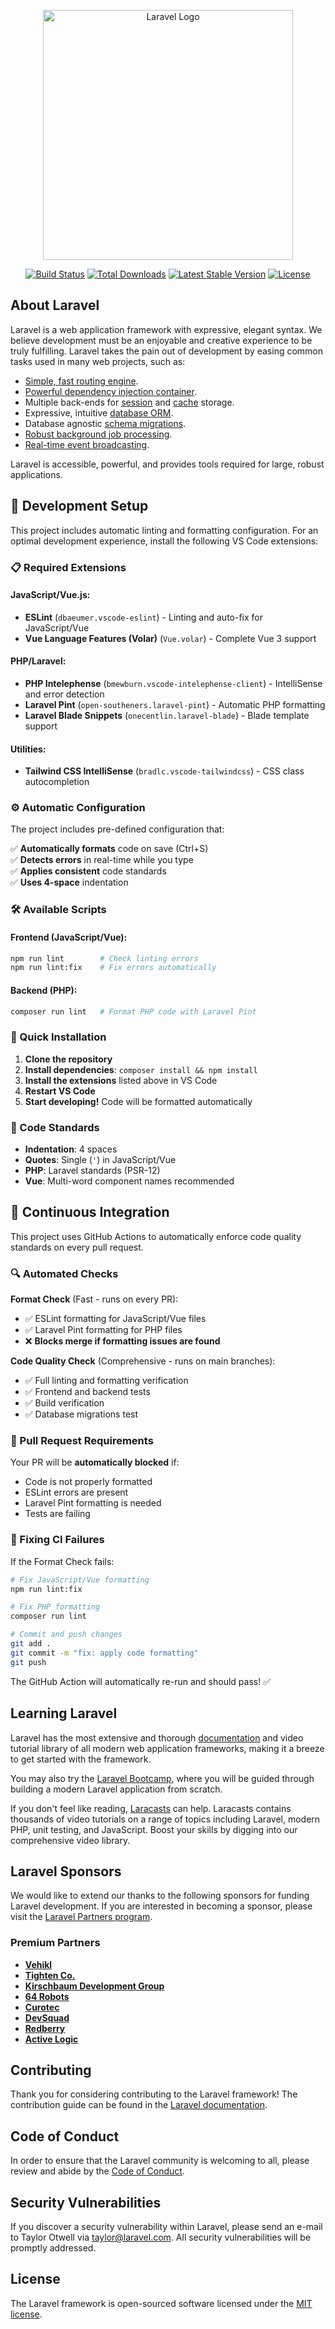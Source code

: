 <p align="center"><a href="https://laravel.com" target="_blank"><img src="https://raw.githubusercontent.com/laravel/art/master/logo-lockup/5%20SVG/2%20CMYK/1%20Full%20Color/laravel-logolockup-cmyk-red.svg" width="400" alt="Laravel Logo"></a></p>

<p align="center">
<a href="https://github.com/laravel/framework/actions"><img src="https://github.com/laravel/framework/workflows/tests/badge.svg" alt="Build Status"></a>
<a href="https://packagist.org/packages/laravel/framework"><img src="https://img.shields.io/packagist/dt/laravel/framework" alt="Total Downloads"></a>
<a href="https://packagist.org/packages/laravel/framework"><img src="https://img.shields.io/packagist/v/laravel/framework" alt="Latest Stable Version"></a>
<a href="https://packagist.org/packages/laravel/framework"><img src="https://img.shields.io/packagist/l/laravel/framework" alt="License"></a>
</p>

## About Laravel

Laravel is a web application framework with expressive, elegant syntax. We believe development must be an enjoyable and creative experience to be truly fulfilling. Laravel takes the pain out of development by easing common tasks used in many web projects, such as:

-   [Simple, fast routing engine](https://laravel.com/docs/routing).
-   [Powerful dependency injection container](https://laravel.com/docs/container).
-   Multiple back-ends for [session](https://laravel.com/docs/session) and [cache](https://laravel.com/docs/cache) storage.
-   Expressive, intuitive [database ORM](https://laravel.com/docs/eloquent).
-   Database agnostic [schema migrations](https://laravel.com/docs/migrations).
-   [Robust background job processing](https://laravel.com/docs/queues).
-   [Real-time event broadcasting](https://laravel.com/docs/broadcasting).

Laravel is accessible, powerful, and provides tools required for large, robust applications.

## 🚀 Development Setup

This project includes automatic linting and formatting configuration. For an optimal development experience, install the following VS Code extensions:

### 📋 Required Extensions

#### JavaScript/Vue.js:

-   **ESLint** (`dbaeumer.vscode-eslint`) - Linting and auto-fix for JavaScript/Vue
-   **Vue Language Features (Volar)** (`Vue.volar`) - Complete Vue 3 support

#### PHP/Laravel:

-   **PHP Intelephense** (`bmewburn.vscode-intelephense-client`) - IntelliSense and error detection
-   **Laravel Pint** (`open-southeners.laravel-pint`) - Automatic PHP formatting
-   **Laravel Blade Snippets** (`onecentlin.laravel-blade`) - Blade template support

#### Utilities:

-   **Tailwind CSS IntelliSense** (`bradlc.vscode-tailwindcss`) - CSS class autocompletion

### ⚙️ Automatic Configuration

The project includes pre-defined configuration that:

✅ **Automatically formats** code on save (Ctrl+S)  
✅ **Detects errors** in real-time while you type  
✅ **Applies consistent** code standards  
✅ **Uses 4-space** indentation

### 🛠️ Available Scripts

#### Frontend (JavaScript/Vue):

```bash
npm run lint        # Check linting errors
npm run lint:fix    # Fix errors automatically
```

#### Backend (PHP):

```bash
composer run lint   # Format PHP code with Laravel Pint
```

### 🔧 Quick Installation

1. **Clone the repository**
2. **Install dependencies**: `composer install && npm install`
3. **Install the extensions** listed above in VS Code
4. **Restart VS Code**
5. **Start developing!** Code will be formatted automatically

### 📏 Code Standards

-   **Indentation**: 4 spaces
-   **Quotes**: Single (`'`) in JavaScript/Vue
-   **PHP**: Laravel standards (PSR-12)
-   **Vue**: Multi-word component names recommended

## 🤖 Continuous Integration

This project uses GitHub Actions to automatically enforce code quality standards on every pull request.

### 🔍 Automated Checks

**Format Check** (Fast - runs on every PR):

-   ✅ ESLint formatting for JavaScript/Vue files
-   ✅ Laravel Pint formatting for PHP files
-   ❌ **Blocks merge if formatting issues are found**

**Code Quality Check** (Comprehensive - runs on main branches):

-   ✅ Full linting and formatting verification
-   ✅ Frontend and backend tests
-   ✅ Build verification
-   ✅ Database migrations test

### 🚫 Pull Request Requirements

Your PR will be **automatically blocked** if:

-   Code is not properly formatted
-   ESLint errors are present
-   Laravel Pint formatting is needed
-   Tests are failing

### 🔧 Fixing CI Failures

If the Format Check fails:

```bash
# Fix JavaScript/Vue formatting
npm run lint:fix

# Fix PHP formatting
composer run lint

# Commit and push changes
git add .
git commit -m "fix: apply code formatting"
git push
```

The GitHub Action will automatically re-run and should pass! ✅

## Learning Laravel

Laravel has the most extensive and thorough [documentation](https://laravel.com/docs) and video tutorial library of all modern web application frameworks, making it a breeze to get started with the framework.

You may also try the [Laravel Bootcamp](https://bootcamp.laravel.com), where you will be guided through building a modern Laravel application from scratch.

If you don't feel like reading, [Laracasts](https://laracasts.com) can help. Laracasts contains thousands of video tutorials on a range of topics including Laravel, modern PHP, unit testing, and JavaScript. Boost your skills by digging into our comprehensive video library.

## Laravel Sponsors

We would like to extend our thanks to the following sponsors for funding Laravel development. If you are interested in becoming a sponsor, please visit the [Laravel Partners program](https://partners.laravel.com).

### Premium Partners

-   **[Vehikl](https://vehikl.com)**
-   **[Tighten Co.](https://tighten.co)**
-   **[Kirschbaum Development Group](https://kirschbaumdevelopment.com)**
-   **[64 Robots](https://64robots.com)**
-   **[Curotec](https://www.curotec.com/services/technologies/laravel)**
-   **[DevSquad](https://devsquad.com/hire-laravel-developers)**
-   **[Redberry](https://redberry.international/laravel-development)**
-   **[Active Logic](https://activelogic.com)**

## Contributing

Thank you for considering contributing to the Laravel framework! The contribution guide can be found in the [Laravel documentation](https://laravel.com/docs/contributions).

## Code of Conduct

In order to ensure that the Laravel community is welcoming to all, please review and abide by the [Code of Conduct](https://laravel.com/docs/contributions#code-of-conduct).

## Security Vulnerabilities

If you discover a security vulnerability within Laravel, please send an e-mail to Taylor Otwell via [taylor@laravel.com](mailto:taylor@laravel.com). All security vulnerabilities will be promptly addressed.

## License

The Laravel framework is open-sourced software licensed under the [MIT license](https://opensource.org/licenses/MIT).
